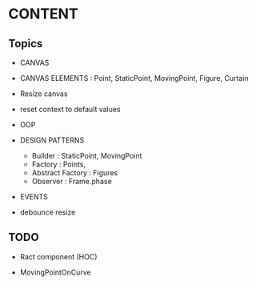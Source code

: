 

# CONTENT 

## Topics 

- CANVAS
 - CANVAS ELEMENTS : Point, StaticPoint, MovingPoint, Figure, Curtain
 - Resize canvas 
  - reset context to default values


- OOP

- DESIGN PATTERNS

  - Builder : StaticPoint, MovingPoint
  - Factory : Points, 
  - Abstract Factory : Figures
  - Observer : Frame.phase
- EVENTS
 - debounce resize


 ## TODO

 - Ract <Curtain /> component (HOC)

 - MovingPointOnCurve